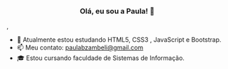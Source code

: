 ### <h3 align="center"> Olá, eu sou a Paula! 🌻 </h3>,

- 🌱 Atualmente estou estudando HTML5, CSS3 , JavaScript e Bootstrap.
- 📫 Meu contato: paulabzambeli@gmail.com
- 🎓 Estou cursando faculdade de Sistemas de Informação.





  

  
  
  
 
 
 
 

